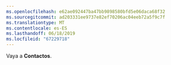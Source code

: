 ```yaml
---
ms.openlocfilehash: e62ae092447ba47bb9898580bfd5e06daca68f32
ms.sourcegitcommit: ad203331ee9737e82ef70206ac04eeb72a5f9c7f
ms.translationtype: MT
ms.contentlocale: es-ES
ms.lasthandoff: 06/18/2019
ms.locfileid: "67229718"
---
```

Vaya a **Contactos**.